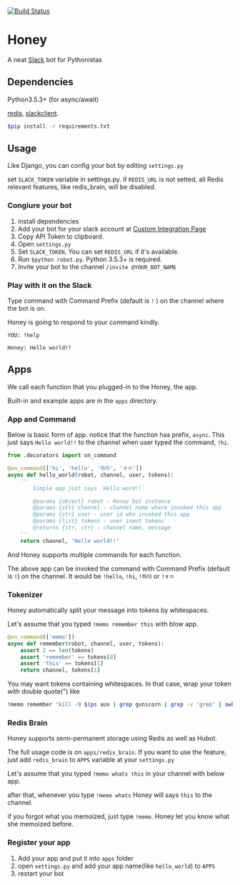 [![Build Status](https://travis-ci.org/haandol/honey.svg?branch=master)](https://travis-ci.org/haandol/honey)

# Honey

A neat [Slack](slack.com) bot for Pythonistas

## Dependencies

Python3.5.3+ (for async/await)

[redis](https://github.com/andymccurdy/redis-py), [slackclient](https://github.com/slackhq/python-slackclient).

```bash
$pip install -r requirements.txt
```

## Usage

Like Django, you can config your bot by editing `settings.py`

set `SLACK_TOKEN` variable in settings.py.
if `REDIS_URL` is not setted, all Redis relevant features, like redis_brain, will be disabled.

### Congiure your bot

1. install dependencies
2. Add your bot for your slack account at [Custom Integration Page](https://my.slack.com/services/new/bot)
3. Copy API Token to clipboard.
4. Open `settings.py`
5. Set `SLACK_TOKEN`. You can set `REDIS_URL` if it's available.
6. Run `$python robot.py`. Python 3.5.3+ is required.
7. Invite your bot to the channel `/invite @YOUR_BOT_NAME`

### Play with it on the Slack

Type command with Command Prefix (default is `!` ) on the channel where the bot is on.

Honey is going to respond to your command kindly.

```
YOU: !help

Honey: Hello world!!
```

## Apps

We call each function that you plugged-in to the Honey, the app.

Built-in and example apps are in the `apps` directory.

### App and Command

Below is basic form of app. notice that the function has prefix, `async`.
This just says `Hello world!!` to the channel when user typed the command, `!hi`.

```python
from .decorators import on_command

@on_command(['hi', 'hello', '하이', 'ㅎㅇ'])
async def hello_world(robot, channel, user, tokens):
    '''
        Simple app just says `Hello word!!`

        @params {object} robot - Honey bot instance
        @params {str} channel - channel name where invoked this app
        @params {str} user - user id who invoked this app
        @params {list} tokens - user input tokens
        @returns {str, str} - channel name, message
    '''
    return channel, 'Hello world!!'
```

And Honey supports multiple commands for each function.

The above app can be invoked the command with Command Prefix (default is `!`) on the channel.
It would be `!hello`, `!hi`, `!하이` or `!ㅎㅇ`


### Tokenizer

Honey automatically split your message into tokens by whitespaces.

Let's assume that you typed `!memo remember this` with blow app.

```python
@on_command(['memo'])
async def remember(robot, channel, user, tokens):
    assert 2 == len(tokens)
    assert 'remember' == tokens[0]
    assert 'this' == tokens[1]
    return channel, tokens[1]
```

You may want tokens containing whitespaces.
In that case, wrap your token with double quote(") like

```bash
!memo remember "kill -9 $(ps aux | grep gunicorn | grep -v 'grep' | awk '{print $2 }')"
```

### Redis Brain

Honey supports semi-permanent storage using Redis as well as Hubot.

The full usage code is on `apps/redis_brain`. If you want to use the feature, just add `redis_brain` to `APPS` variable at your `settings.py`

Let's assume that you typed `!memo whats this` in your channel with below app.

after that, whenever you type `!memo whats` Honey will says `this` to the channel.

if you forgot what you memoized, just type `!memo`. Honey let you know what she memoized before.

### Register your app

1. Add your app and put it into `apps` folder
2. open `settings.py` and add your app name(like `hello_world`) to `APPS`
3. restart your bot
